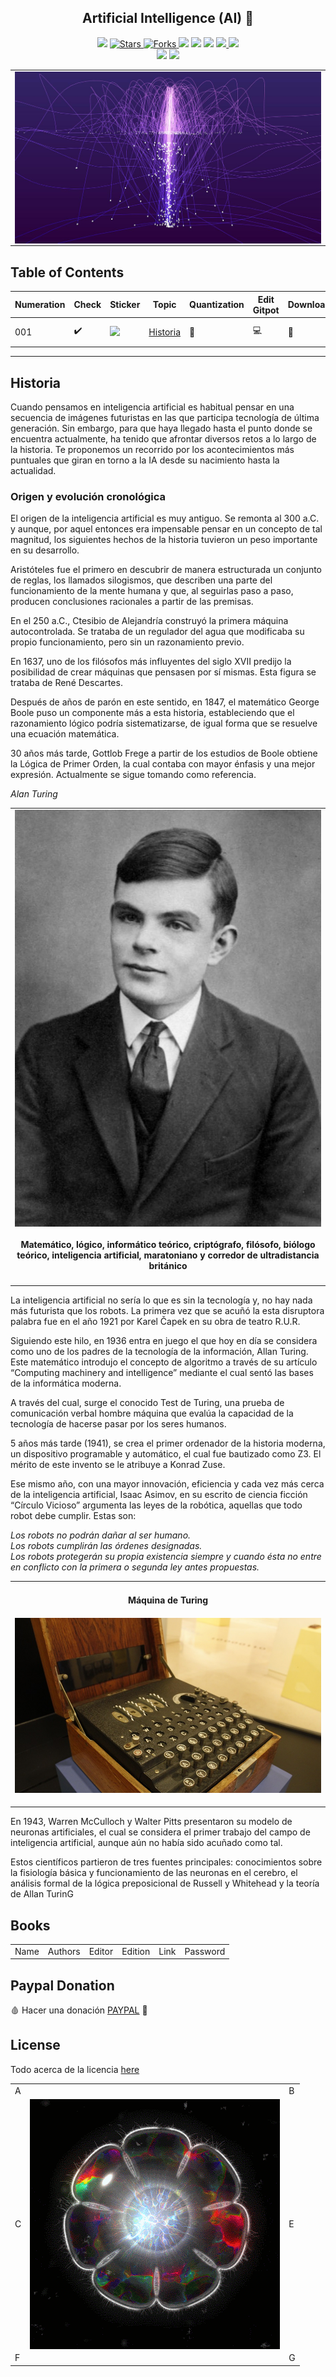<h2 align="center">  Artificial Intelligence (AI)  🤖 </h2>
<!-- https://shields.io/ -->

<p align="center">
  
  </a>
    <img src="https://img.shields.io/github/languages/top/BrianMarquez3/Artificial-intelligence?color=green">
  </a>
  <a href="https://github.com/BrianMarquez3/Artificial-intelligence/stargazers">
    <img src="https://img.shields.io/github/stars/BrianMarquez3/Artificial-intelligence.svg?style=flat" alt="Stars">
  </a>
  <a href="https://github.com/BrianMarquez3/Artificial-intelligence/network">
    <img src="https://img.shields.io/github/forks/BrianMarquez3/Artificial-intelligence.svg?style=flat" alt="Forks">
  </a>
    <img src="https://img.shields.io/github/v/tag/BrianMarquez3/Artificial-intelligence?color=blue&label=Version&logo=python">
  </a>
  </a>
    <img src="https://img.shields.io/github/languages/code-size/BrianMarquez3/Artificial-intelligence">
  </a>
  </a>
    <img src="https://img.shields.io/github/downloads/BrianMarquez3/Artificial-intelligence/total?color=yellow">
  </a>
  </a>
   <a href="https://github.com/BrianMarquez3/Artificial-intelligence/network">
    <img src="https://img.shields.io/badge/Plataform-Windows-blue">
    <img src="https://img.shields.io/badge/Plataform-Linux-darkred">
  </a><br>
  <img src="https://img.shields.io/github/last-commit/BrianMarquez3/Artificial-intelligence?color=darkred&style=for-the-badge">
  <img src="https://img.shields.io/github/languages/count/BrianMarquez3/Artificial-intelligence?style=for-the-badge">
</P>

<table align="center">
  <tr>
    <td align="center" style="padding=0;width=50%;">
      <img align="center" style="padding=0;" src="./images/main.jpg" />
    </td>
  </tr>
</table>

## Table of Contents

| Numeration   | Check       | Sticker        |    Topic      |   Quantization   |    Edit Gitpot    |    Downloads    |  link  |
| ------------ |-------------|-------------- |----------------- |------------------ |---------------- |-------------- |------------- |
|  001   |:heavy_check_mark: |<img src="https://media.giphy.com/media/Vv3whmM9XJpqE/giphy.gif" width="25px"> | [Historia](#Historia)   | 🧠 | 💻 | 💾 | [ ⬅️ back](https://github.com/BrianMarquez3)| 






----

 ## Historia

<p>Cuando pensamos en inteligencia artificial es habitual pensar en una secuencia de imágenes futuristas en las que participa tecnología de última generación. Sin embargo, para que haya llegado hasta el punto donde se encuentra actualmente, ha tenido que afrontar diversos retos a lo largo de la historia. Te proponemos un recorrido por los acontecimientos más puntuales que giran en torno a la IA desde su nacimiento hasta la actualidad.</p>

### Origen y evolución cronológica

<p>El origen de la inteligencia artificial es muy antiguo. Se remonta al 300 a.C. y aunque, por aquel entonces era impensable pensar en un concepto de tal magnitud, los siguientes hechos de la historia tuvieron un peso importante en su desarrollo.</p>

<p>Aristóteles fue el primero en descubrir de manera estructurada un conjunto de reglas, los llamados silogismos, que describen una parte del funcionamiento de la mente humana y que, al seguirlas paso a paso, producen conclusiones racionales a partir de las premisas.</p>

<p>En el 250 a.C., Ctesibio de Alejandría construyó la primera máquina autocontrolada. Se trataba de un regulador del agua que modificaba su propio funcionamiento, pero sin un razonamiento previo.</p>

<p>En 1637, uno de los filósofos más influyentes del siglo XVII predijo la posibilidad de crear máquinas que pensasen por sí mismas. Esta figura se trataba de René Descartes.

<p>Después de años de parón en este sentido, en 1847, el matemático George Boole puso un componente más a esta historia, estableciendo que el razonamiento lógico podría sistematizarse, de igual forma que se resuelve una ecuación matemática.</p>

<p>30 años más tarde, Gottlob Frege a partir de los estudios de Boole obtiene la Lógica de Primer Orden, la cual contaba con mayor énfasis y una mejor expresión. Actualmente se sigue tomando como referencia.</p>

_Alan Turing_

<table align="center">
  <tr>
    <td align="center" style="padding=0;width=50%;">
      <img align="center" style="padding=0;" src="./images/turing.jpg" />
      <h4 align="center">  Matemático, lógico, informático teórico, criptógrafo, filósofo, biólogo teórico, inteligencia artificial, maratoniano y corredor de ultradistancia británico <h4>
    </td>
  </tr>
</table>

La inteligencia artificial no sería lo que es sin la tecnología y, no hay nada más futurista que los robots. La primera vez que se acuñó la esta disruptora palabra fue en el año 1921 por Karel Čapek en su obra de teatro R.U.R.

Siguiendo este hilo, en 1936 entra en juego el que hoy en día se considera como uno de los padres de la tecnología de la información, Allan Turing. Este matemático introdujo el concepto de algoritmo a través de su artículo “Computing machinery and intelligence” mediante el cual sentó las bases de la informática moderna.

A través del cual, surge el conocido Test de Turing, una prueba de comunicación verbal hombre máquina que evalúa la capacidad de la tecnología de hacerse pasar por los seres humanos.

5 años más tarde (1941), se crea el primer ordenador de la historia moderna, un dispositivo programable y automático, el cual fue bautizado como Z3. El mérito de este invento se le atribuye a Konrad Zuse.

Ese mismo año, con una mayor innovación, eficiencia y cada vez más cerca de la inteligencia artificial, Isaac Asimov, en su escrito de ciencia ficción “Círculo Vicioso” argumenta las leyes de la robótica, aquellas que todo robot debe cumplir. Estas son:

_Los robots no podrán dañar al ser humano._ <br>
_Los robots cumplirán las órdenes designadas._ <br>
_Los robots protegerán su propia existencia siempre y cuando ésta no entre en conflicto con la primera o segunda ley antes propuestas._<br>

<table align="center">
  <tr>
    <td align="center" style="padding=0;width=50%;">
      <h4 align="center"> Máquina de Turing<h4>
      <img align="center" style="padding=0;" src="./images/enigma.jpg" />
    </td>
  </tr>
</table>


<p>En 1943, Warren McCulloch y Walter Pitts presentaron su modelo de neuronas artificiales, el cual se considera el primer trabajo del campo de inteligencia artificial, aunque aún no había sido acuñado como tal.

Estos científicos partieron de tres fuentes principales: conocimientos sobre la fisiología básica y funcionamiento de las neuronas en el cerebro, el análisis formal de la lógica preposicional de Russell y Whitehead y la teoría   de Allan TurinG</p>



## Books

<table>

  <tr>
      <td>Name</td>
      <td>Authors</td>
      <td>Editor</td>
      <td>Edition</td>
      <td>Link</td>
      <td>Password</td>
  </tr>

  </tr>


</table>

## Paypal Donation
🩸 Hacer una donación [PAYPAL](https://www.paypal.com/donate?hosted_button_id=98U3T62494H9Y) 🍵

## License 
Todo acerca de la licencia [here](https://github.com/BrianMarquez3/Learning-Git/blob/master/LICENCE)


 <table align="center">
    <tr>
      <td colspan="3">A</td>
        <td>B</td>
      </tr>
      <tr>
        <td>C</td>
      <td colspan="2"><img align="center" style="padding=0;" src="./images/arte.gif" /></td>
        <td>E</td>
      </tr>
      <tr>
      <td colspan="3">F</td>
        <td>G</td>
    </tr>
</table>




